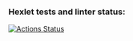 ### Hexlet tests and linter status:
[![Actions Status](https://github.com/drkrthnblack/python-project-lvl1/workflows/hexlet-check/badge.svg)](https://github.com/drkrthnblack/python-project-lvl1/actions)
